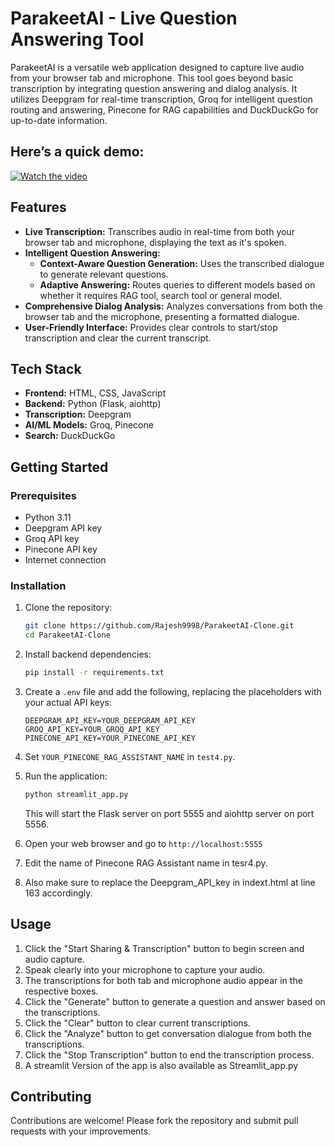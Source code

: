 # ParakeetAI - Live  Question Answering Tool

ParakeetAI is a versatile web application designed to capture live audio from your browser tab and microphone. This tool goes beyond basic transcription by integrating question answering and dialog analysis. It utilizes Deepgram for real-time transcription, Groq for intelligent question routing and answering, Pinecone for RAG capabilities and DuckDuckGo for up-to-date information.

## Here’s a quick demo:

[![Watch the video](https://img.youtube.com/vi/your_video_id/maxresdefault.jpg)](https://github.com/user-attachments/assets/f654bd0b-b6b1-4007-bbe5-22ce8edbc083)

## Features

-   **Live Transcription:** Transcribes audio in real-time from both your browser tab and microphone, displaying the text as it's spoken.
-   **Intelligent Question Answering:**
    -   **Context-Aware Question Generation:** Uses the transcribed dialogue to generate relevant questions.
    -   **Adaptive Answering:** Routes queries to different models based on whether it requires RAG tool, search tool or general model.
-  **Comprehensive Dialog Analysis:** Analyzes conversations from both the browser tab and the microphone, presenting a formatted dialogue.
-   **User-Friendly Interface:** Provides clear controls to start/stop transcription and clear the current transcript.

## Tech Stack

-   **Frontend:** HTML, CSS, JavaScript
-   **Backend:** Python (Flask, aiohttp)
-   **Transcription:** Deepgram
-   **AI/ML Models:** Groq, Pinecone
-   **Search:** DuckDuckGo

## Getting Started

### Prerequisites

-   Python 3.11
-   Deepgram API key
-   Groq API key
-   Pinecone API key
-   Internet connection

### Installation

1.  Clone the repository:

    ```bash
    git clone https://github.com/Rajesh9998/ParakeetAI-Clone.git
    cd ParakeetAI-Clone
    ```
2.  Install backend dependencies:

    ```bash
    pip install -r requirements.txt
    ```
3.  Create a `.env` file and add the following, replacing the placeholders with your actual API keys:

    ```env
    DEEPGRAM_API_KEY=YOUR_DEEPGRAM_API_KEY
    GROQ_API_KEY=YOUR_GROQ_API_KEY
    PINECONE_API_KEY=YOUR_PINECONE_API_KEY
    ```
4.  Set `YOUR_PINECONE_RAG_ASSISTANT_NAME` in `test4.py`.
5.  Run the application:

    ```bash
    python streamlit_app.py
    ```
    This will start the Flask server on port 5555 and aiohttp server on port 5556.

6. Open your web browser and go to  `http://localhost:5555`
7. Edit the name of Pinecone RAG Assistant name in tesr4.py.
8. Also make sure to replace  the Deepgram_API_key in indext.html at line 163 accordingly.

## Usage

1.  Click the "Start Sharing & Transcription" button to begin screen and audio capture.
2.  Speak clearly into your microphone to capture your audio.
3.  The transcriptions for both tab and microphone audio appear in the respective boxes.
4.  Click the "Generate" button to generate a question and answer based on the transcriptions.
5.  Click the "Clear" button to clear current transcriptions.
6.  Click the "Analyze" button to get conversation dialogue from both the transcriptions.
7.  Click the "Stop Transcription" button to end the transcription process.
8.  A streamlit Version of the app is also available as Streamlit_app.py

## Contributing

Contributions are welcome! Please fork the repository and submit pull requests with your improvements.


